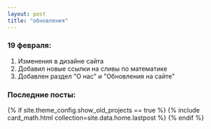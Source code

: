 ```yaml
---
layout: post
title: "обновления"
---
```



### 19 февраля:
1. Изменения в дизайне сайта
2. Добавил новые ссылки на сливы по математике 
3. Добавлен раздел "О нас" и "Обновления на сайте"

<h3> Последние посты: </h3>
{% if site.theme_config.show_old_projects == true %}
  {% include card_math.html collection=site.data.home.lastpost %}
{% endif %}